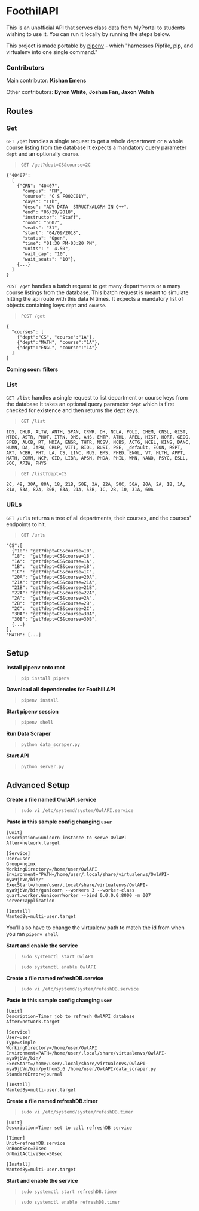 # FoothilAPI
This is an ~~unofficial~~ API that serves class data from MyPortal to students wishing to use it. You can run it locally by running the steps below.

This project is made portable by [pipenv](http://pipenv.readthedocs.io/en/latest/basics/) - which "harnesses Pipfile, pip, and virtualenv into one single command."

### Contributors
Main contributor: **Kishan Emens**

Other contributors: **Byron White**, **Joshua Fan**, **Jaxon Welsh**

## Routes
### Get
`GET /get` handles a single request to get a whole department or a whole course listing from the database
It expects a mandatory query parameter `dept` and an optionally `course`.

> `GET /get?dept=CS&course=2C`
```
{"40407":
  [
    {"CRN": "40407",
      "campus": "FH",
      "course": "C S F002C01Y",
      "days": "TTh",
      "desc": "ADV DATA  STRUCT/ALGRM IN C++",
      "end": "06/29/2018",
      "instructor": "Staff",
      "room": "5607",
      "seats": "31",
      "start": "04/09/2018",
      "status": "Open",
      "time": "01:30 PM-03:20 PM",
      "units": "  4.50",
      "wait_cap": "10",
      "wait_seats": "10"},
    {...}
  ]
}
```

<span id="interact"><div data-request-type="GET" data-request-url="/get" data-request-body="?dept=CS&course=2C"></div></span>


`POST /get` handles a batch request to get many departments or a many course listings from the database.
This batch request is meant to simulate hitting the api route with this data N times.
It expects a mandatory list of objects containing keys `dept` and `course`.

> `POST /get`
```
{
  "courses": [
    {"dept":"CS", "course":"1A"},
    {"dept":"MATH", "course":"1A"},
    {"dept":"ENGL", "course":"1A"}
  ]
}
```

<span id="interact"><div data-request-type="POST" data-request-url="/get" data-request-body='{"courses":[{"dept":"CS","course":"1A"},{"dept":"MATH","course":"1A"},{"dept":"ENGL","course":"1A"}]}'></div></span>

**Coming soon: filters**

### List
`GET /list` handles a single request to list department or course keys from the database
It takes an optional query parameter `dept` which is first checked for existence and then returns the dept keys.

> `GET /list`
```
IDS, CHLD, ALTW, ANTH, SPAN, CRWR, DH, NCLA, POLI, CHEM, CNSL, GIST, MTEC, ASTR, PHOT, ITRN, DMS, AHS, EMTP, ATHL, APEL, HIST, HORT, GEOG, SPED, ALCB, RT, MDIA, ENGR, THTR, NCSV, NCBS, ACTG, NCEL, KINS, DANC, HUMN, DA, JAPN, CRLP, VITI, BIOL, BUSI, PSE, _default, ECON, RSPT, ART, NCBH, PHT, LA, CS, LINC, MUS, EMS, PHED, ENGL, VT, HLTH, APPT, MATH, COMM, NCP, GID, LIBR, APSM, PHDA, PHIL, WMN, NANO, PSYC, ESLL, SOC, APIW, PHYS
```

> `GET /list?dept=CS`
```
2C, 49, 30A, 80A, 18, 21B, 50E, 3A, 22A, 50C, 50A, 20A, 2A, 1B, 1A, 81A, 53A, 82A, 30B, 63A, 21A, 53B, 1C, 2B, 10, 31A, 60A
```

<span id="interact"><div data-request-type="GET" data-request-url="/list" data-request-body="?dept=CS"></div></span>

### URLs
`GET /urls` returns a tree of all departments, their courses, and the courses' endpoints to hit.

> `GET /urls`
```
"CS":[
  {"10": "get?dept=CS&course=10",
  "18":  "get?dept=CS&course=18",
  "1A":  "get?dept=CS&course=1A",
  "1B":  "get?dept=CS&course=1B",
  "1C":  "get?dept=CS&course=1C",
  "20A": "get?dept=CS&course=20A",
  "21A": "get?dept=CS&course=21A",
  "21B": "get?dept=CS&course=21B",
  "22A": "get?dept=CS&course=22A",
  "2A":  "get?dept=CS&course=2A",
  "2B":  "get?dept=CS&course=2B",
  "2C":  "get?dept=CS&course=2C",
  "30A": "get?dept=CS&course=30A",
  "30B": "get?dept=CS&course=30B",
  {...}
],
"MATH": [...]
```

<span id="interact"><div data-request-type="GET" data-request-url="/urls" data-request-body=""></div></span>


## Setup

**Install pipenv onto root**
> `pip install pipenv`


**Download all dependencies for Foothill API**
> `pipenv install`


**Start pipenv session**
> `pipenv shell`


**Run Data Scraper**
> `python data_scraper.py`


**Start API**
> `python server.py`

## Advanced Setup

**Create a file named OwlAPI.service**
> `sudo vi /etc/systemd/system/OwlAPI.service`

**Paste in this sample config changing `user`**
```
[Unit]
Description=Gunicorn instance to serve OwlAPI
After=network.target

[Service]
User=user
Group=nginx
WorkingDirectory=/home/user/OwlAPI
Environment="PATH=/home/user/.local/share/virtualenvs/OwlAPI-mya9jbVn/bin/"
ExecStart=/home/user/.local/share/virtualenvs/OwlAPI-mya9jbVn/bin/gunicorn --workers 3 --worker-class quart.worker.GunicornWorker --bind 0.0.0.0:8000 -m 007 server:application

[Install]
WantedBy=multi-user.target
```
You'll also have to change the virtualenv path to match the id from when you ran `pipenv shell`

**Start and enable the service**
> `sudo systemctl start OwlAPI`

> `sudo systemctl enable OwlAPI`

**Create a file named refreshDB.service**
> `sudo vi /etc/systemd/system/refeshDB.service`

**Paste in this sample config changing `user`**
```
[Unit]
Description=Timer job to refresh OwlAPI database
After=network.target

[Service]
User=user
Type=simple
WorkingDirectory=/home/user/OwlAPI
Environment=PATH=/home/user/.local/share/virtualenvs/OwlAPI-mya9jbVn/bin/
ExecStart=/home/user/.local/share/virtualenvs/OwlAPI-mya9jbVn/bin/python3.6 /home/user/OwlAPI/data_scraper.py
StandardError=journal

[Install]
WantedBy=multi-user.target
```

**Create a file named refreshDB.timer**
> `sudo vi /etc/systemd/system/refeshDB.timer`

```
[Unit]
Description=Timer set to call refreshDB service

[Timer]
Unit=refreshDB.service
OnBootSec=30sec
OnUnitActiveSec=30sec

[Install]
WantedBy=multi-user.target
```

**Start and enable the service**
> `sudo systemctl start refreshDB.timer`

> `sudo systemctl enable refreshDB.timer`
